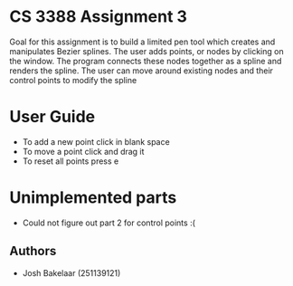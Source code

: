 
# CS 3388 Assignment 3

Goal for this assignment is to build a limited pen tool which creates and manipulates Bezier splines. The user adds points, or nodes by clicking on the window. The program connects these nodes together as a spline and renders the spline. The user can move around existing nodes and their control points to modify the spline

# User Guide
- To add a new point click in blank space
- To move a point click and drag it
- To reset all points press e

# Unimplemented parts
- Could not figure out part 2 for control points :(
## Authors

- Josh Bakelaar (251139121)

